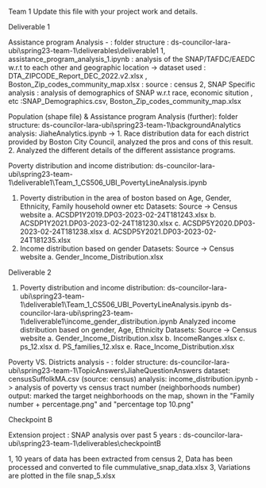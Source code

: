 Team 1
Update this file with your project work and details.

Deliverable 1

Assistance program Analysis - : folder structure : ds-councilor-lara-ubi\spring23-team-1\deliverables\deliverable1
1, assistance_program_analysis_1.ipynb : analysis of the SNAP/TAFDC/EAEDC w.r.t to each other and geographic location -> dataset used : DTA_ZIPCODE_Report_DEC_2022.v2.xlsx , Boston_Zip_codes_community_map.xlsx : source : census
2, SNAP Specific analysis : analysis of demographics of SNAP w.r.t race, economic sitution , etc :SNAP_Demographics.csv, Boston_Zip_codes_community_map.xlsx

Population (shape file) & Assistance program Analysis (further): folder structure: ds-councilor-lara-ubi\spring23-team-1\backgroundAnalytics
analysis: JiaheAnalytics.ipynb -> 1. Race distribution data for each district provided by Boston City Council, analyzed the pros and cons of this result. 2. Analyzed the different details of the different assistance programs.

Poverty distribution and income distribution:
ds-councilor-lara-ubi\spring23-team-1\deliverable1\Team_1_CS506_UBI_PovertyLineAnalysis.ipynb

1. Poverty distribution in the area of boston based on Age, Gender, Ethnicity, Family household owner etc
   Datasets: Source -> Census website
   a. ACSDP1Y2019.DP03-2023-02-24T181243.xlsx
   b. ACSDP1Y2021.DP03-2023-02-24T181230.xlsx
   c. ACSDP5Y2020.DP03-2023-02-24T181238.xlsx
   d. ACSDP5Y2021.DP03-2023-02-24T181235.xlsx
2. Income distribution based on gender
   Datasets: Source -> Census website
   a. Gender_Income_Distribution.xlsx

Deliverable 2

1. Poverty distribution and income distribution:
   ds-councilor-lara-ubi\spring23-team-1\deliverable1\Team_1_CS506_UBI_PovertyLineAnalysis.ipynb
   ds-councilor-lara-ubi\spring23-team-1\deliverable1\income_gender_distribution.ipynb
   Analyzed income distribution based on gender, Age, Ethnicity
   Datasets: Source -> Census website
   a. Gender_Income_Distribution.xlsx
   b. IncomeRanges.xlsx
   c. ps_12.xlsx
   d. PS_families_12.xlsx
   e. Race_Income_Distribution.xlsx

Poverty VS. Districts analysis - : folder structure: ds-councilor-lara-ubi\spring23-team-1\TopicAnswers\JiaheQuestionAnswers
dataset: censusSuffolkMA.csv (source: census)
analysis: income_distribution.ipynb -> analysis of poverty vs census tract number (neighborhoods number)
output: marked the target neighborhoods on the map, shown in the "Family number + percentage.png" and "percentage top 10.png"

Checkpoint B

Extension project : SNAP analysis over past 5 years : ds-councilor-lara-ubi\spring23-team-1\deliverables\checkpointB

1, 10 years of data has been extracted from census
2, Data has been processed and converted to file cummulative_snap_data.xlsx
3, Variations are plotted in the file snap_5.xlsx
